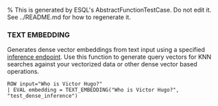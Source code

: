 % This is generated by ESQL's AbstractFunctionTestCase. Do not edit it. See ../README.md for how to regenerate it.

### TEXT EMBEDDING
Generates dense vector embeddings from text input using a specified [inference endpoint](docs-content://explore-analyze/elastic-inference/inference-api.md). Use this function to generate query vectors for KNN searches against your vectorized data or other dense vector based operations.

```esql
ROW input="Who is Victor Hugo?"
| EVAL embedding = TEXT_EMBEDDING("Who is Victor Hugo?", "test_dense_inference")
```

